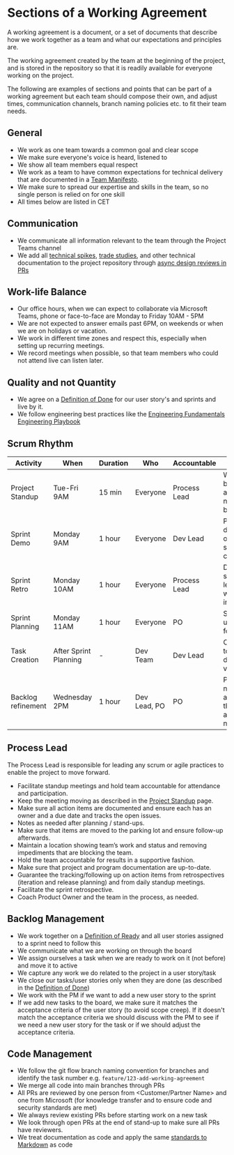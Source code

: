 # Sections of a Working Agreement

A working agreement is a document, or a set of documents that describe how we work together as a team and what our
expectations and principles are.

The working agreement created by the team at the beginning of the project, and is stored in the repository so that it is
readily available for everyone working on the project.

The following are examples of sections and points that can be part of a working agreement but each team should compose
their own, and adjust times, communication channels, branch naming policies etc. to fit their team needs.

## General

- We work as one team towards a common goal and clear scope
- We make sure everyone's voice is heard, listened to
- We show all team members equal respect
- We work as a team to have common expectations for technical delivery that are documented in a [Team Manifesto](team-manifesto.md).
- We make sure to spread our expertise and skills in the team, so no single person is relied on for one skill
- All times below are listed in CET

## Communication

- We communicate all information relevant to the team through the Project Teams channel
- We add all [technical spikes](../../design/design-reviews/recipes/technical-spike.md), [trade studies](../../design/design-reviews/trade-studies/README.md), and other technical documentation to the project repository through [async design reviews in PRs](../../design/design-reviews/recipes/async-design-reviews.md)

## Work-life Balance

- Our office hours, when we can expect to collaborate via Microsoft Teams, phone or face-to-face are Monday to Friday 10AM - 5PM
- We are not expected to answer emails past 6PM, on weekends or when we are on holidays or vacation.
- We work in different time zones and respect this, especially when setting up recurring meetings.
- We record meetings when possible, so that team members who could not attend live can listen later.

## Quality and not Quantity

- We agree on a [Definition of Done](definition-of-done.md) for our user story's and sprints and live by it.
- We follow engineering best practices like the [Engineering Fundamentals Engineering Playbook](https://github.com/microsoft/code-with-engineering-playbook)

## Scrum Rhythm

| Activity | When | Duration | Who | Accountable | Goal |
| -- | -- | -- | -- | -- | -- |
| Project Standup | Tue-Fri 9AM           | 15 min   | Everyone     | Process Lead | What has been accomplished, next steps, blockers                           |
| Sprint Demo                                           | Monday 9AM            | 1 hour   | Everyone     | Dev Lead     | Present work done and sign off on user story completion                    |
| Sprint Retro | Monday 10AM           | 1 hour   | Everyone     | Process Lead | Dev Teams shares learnings and what can be improved                        |
| Sprint Planning | Monday 11AM           | 1 hour   | Everyone     | PO           | Size and plan user stories for the sprint                                  |
| Task Creation | After Sprint Planning | -        | Dev Team     | Dev Lead     | Create tasks to clarify and determine velocity                             |
| Backlog refinement | Wednesday 2PM         | 1 hour   | Dev Lead, PO | PO           | Prepare for next sprint and ensure that stories are ready for next sprint. |

## Process Lead

The Process Lead is responsible for leading any scrum or agile practices to enable the project to move forward.

- Facilitate standup meetings and hold team accountable for attendance and participation.
- Keep the meeting moving as described in the [Project Standup](../ceremonies.md) page.
- Make sure all action items are documented and ensure each has an owner and a due date and tracks the open issues.
- Notes as needed after planning / stand-ups.
- Make sure that items are moved to the parking lot and ensure follow-up afterwards.
- Maintain a location showing team’s work and status and removing impediments that are blocking the team.
- Hold the team accountable for results in a supportive fashion.
- Make sure that project and program documentation are up-to-date.
- Guarantee the tracking/following up on action items from retrospectives (iteration and release planning) and from daily standup meetings.
- Facilitate the sprint retrospective.
- Coach Product Owner and the team in the process, as needed.

## Backlog Management

- We work together on a [Definition of Ready](definition-of-ready.md) and all user stories assigned to a sprint need to follow this
- We communicate what we are working on through the board
- We assign ourselves a task when we are ready to work on it (not before) and move it to active
- We capture any work we do related to the project in a user story/task
- We close our tasks/user stories only when they are done (as described in the [Definition of Done](definition-of-done.md))
- We work with the PM if we want to add a new user story to the sprint
- If we add new tasks to the board, we make sure it matches the acceptance criteria of the user story (to avoid scope creep).
  If it doesn't match the acceptance criteria we should discuss with the PM to see if we need a new user story for the task or if we should adjust the acceptance criteria.

## Code Management

- We follow the git flow branch naming convention for branches and identify the task number e.g. `feature/123-add-working-agreement`
- We merge all code into main branches through PRs
- All PRs are reviewed by one person from <Customer/Partner Name> and one from Microsoft (for knowledge transfer and to ensure code and security standards are met)
- We always review existing PRs before starting work on a new task
- We look through open PRs at the end of stand-up to make sure all PRs have reviewers.
- We treat documentation as code and apply the same [standards to Markdown](../../code-reviews/recipes/markdown.md) as code
